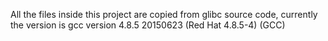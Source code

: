 
All the files inside this project are copied from glibc source code, currently the version is gcc version 4.8.5 20150623 (Red Hat 4.8.5-4) (GCC)


